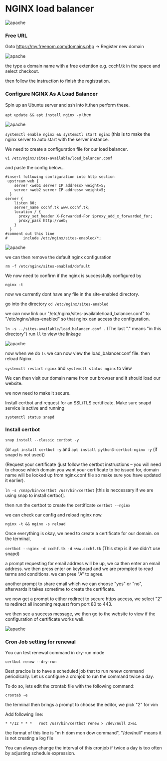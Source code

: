 # NGINX load balancer

![apache](https://github.com/femie15/darey/blob/main/project10/archi.PNG)

### Free URL

Goto https://my.freenom.com/domains.php -> Register new domain

![apache](https://github.com/femie15/darey/blob/main/project10/1-domainName.PNG)

the type a domain name with a free extention e.g. ccchf.tk in the space and select checkout.

then follow the instruction to finish the registration.

### Configure NGINX As A Load Balancer

Spin up an Ubuntu server and ssh into it.then perform these.

`apt update && apt install nginx -y` then

![apache](https://github.com/femie15/darey/blob/main/project10/2-install.PNG)

`systemctl enable nginx && systemctl start nginx` (this is to make the nginx server to auto start with the server instance.

We need to create a configuration file for our load balancer.

`vi /etc/nginx/sites-available/load_balancer.conf`

and paste the config below...

```
#insert following configuration into http section
 upstream web {
    server <web1 server IP address> weight=5;
    server <web2 server IP address> weight=5;
  }
server {
    listen 80;
    server_name ccchf.tk www.ccchf.tk;
    location / {
      proxy_set_header X-Forwarded-For $proxy_add_x_forwarded_for;
      proxy_pass http://web;
    }
  }
#comment out this line
#       include /etc/nginx/sites-enabled/*;
```

![apache](https://github.com/femie15/darey/blob/main/project10/3-config.PNG)

we can then remove the default nginx configuration 

`rm -f /etc/nginx/sites-enabled/default`

We now need to confirm if the nginx is successfully configured by 

`nginx -t`

now we currently dont have any file in the site-enabled directory. 

go into the directory `cd /etc/nginx/sites-enabled`

we can now link our  "/etc/nginx/sites-available/load_balancer.conf" to "/etc/nginx/sites-enabled" so that nginx can access the configuration.

`ln -s ../sites-available/load_balancer.conf .` (The last "." means "in this directory") run `ll` to view the linkage

![apache](https://github.com/femie15/darey/blob/main/project10/4-link.PNG)

now when we do `ls` we can now view the load_balancer.conf file. then reload Nginx.

`systemctl restart nginx` and `systemctl status nginx` to view

We can then visit our domain name from our browser and it should load our website.

we now need to make it secure.

Install certbot and request for an SSL/TLS certificate. Make sure snapd service is active and running

`systemctl status snapd`

### Install certbot

`snap install --classic certbot -y` 

(or `apt install certbot -y` and `apt install python3-certbot-nginx -y` (if snapd is not used))

(Request your certificate (just follow the certbot instructions – you will need to choose which domain you want your certificate to be issued for, domain name will be looked up from nginx.conf file so make sure you have updated it earlier).

`ln -s /snap/bin/certbot /usr/bin/certbot` [this is neccessary if we are using snap to install certbot].

then run the certbot to create the certificate `certbot --nginx`

we can check our config and reload nginx now.

`nginx -t && nginx -s reload`

Once everything is okay, we need to create a certificate for our domain. on the terminal,

`certbot --nginx -d ccchf.tk -d www.ccchf.tk` (This step is if we didn't use snapd)

a prompt requesting for email address will be up, we ca then enter an email address. we then press enter on keyboard and we are prompted to read terms and conditions.
we can pree "A" to agree.

another prompt to share email which we can choose "yes" or "no", afterwards it takes sometime to create the certificate.

we now get a prompt to either redirect to secure https access, we select "2" to redirect all incoming request from port 80 to 443.

we then see a success message, we then go to the website to view if the configuration of certificate works well.

![apache](https://github.com/femie15/darey/blob/main/project10/5-web.PNG)

### Cron Job setting for renewal 

You can test renewal command in dry-run mode

`certbot renew --dry-run`

Best pracice is to have a scheduled job that to run renew command periodically. Let us configure a cronjob to run the command twice a day.

To do so, lets edit the crontab file with the following command:

`crontab -e`

the terminal then brings a prompt to choose the editor, we pick "2" for vim

Add following line:

`* */12 * * *   root /usr/bin/certbot renew > /dev/null 2>&1`

the format of this line is "m h dom mon dow  command", "/dev/null" means it is not creating a log file

You can always change the interval of this cronjob if twice a day is too often by adjusting schedule expression.

